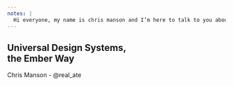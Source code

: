 ```yaml
---
notes: |
  Hi everyone, my name is chris manson and I’m here to talk to you about “Universal Design Systems the Ember Way”. Don’t worry, I know that name is a little different from what is on the schedule, that’s just because the other name was a bit too long to fit on this slide and I didn’t want to have to mess with it.
---
```

## Universal Design Systems,<br> the Ember Way <!-- .element style="position: initial" -->

<div>Chris Manson - @real_ate</div> <!-- .element style="text-align: left" -->
